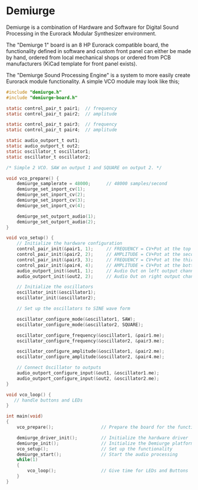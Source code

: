 # Demiurge

Demiurge is a combination of Hardware and Software for Digital Sound Processing in the Eurorack Modular Synthesizer environment.

The "Demiurge 1" board is an 8 HP Eurorack compatible board, the functionality defined in software and custom front panel can either 
be made by hand, ordered from local mechanical shops or ordered from PCB manufacturers (KiCad template for front panel exists).

The "Demiurge Sound Processing Engine" is a system to more easily create Eurorack module functionality. A simple VCO module may look like this;

```C
#include "demiurge.h"
#include "demiurge-board.h"

static control_pair_t pair1;  // frequency
static control_pair_t pair2;  // amplitude

static control_pair_t pair3;  // frequency
static control_pair_t pair4;  // amplitude

static audio_outport_t out1;
static audio_outport_t out2;
static oscillator_t oscillator1;
static oscillator_t oscillator2;

/* Simple 2 VCO. SAW on output 1 and SQUARE on output 2. */

void vco_prepare() {
    demiurge_samplerate = 48000;      // 48000 samples/second
    demiurge_set_inport_cv(1);
    demiurge_set_inport_cv(2);
    demiurge_set_inport_cv(3);
    demiurge_set_inport_cv(4);

    demiurge_set_outport_audio(1);
    demiurge_set_outport_audio(2);
}

void vco_setup() {
    // Initialize the hardware configuration
    control_pair_init(&pair1, 1);     // FREQUENCY = CV+Pot at the top
    control_pair_init(&pair2, 2);     // AMPLITUDE = CV+Pot at the second position from the top
    control_pair_init(&pair3, 3);     // FREQUENCY = CV+Pot at the third position from top
    control_pair_init(&pair4, 4);     // AMPLITUDE = CV+Pot at the bottom
    audio_outport_init(&out1, 1);     // Audio Out on left output channel
    audio_outport_init(&out2, 2);     // Audio Out on right output channel

    // Initialize the oscillators
    oscillator_init(&oscillator1);
    oscillator_init(&oscillator2);

    // Set up the oscillators to SINE wave form

    oscillator_configure_mode(&oscillator1, SAW);
    oscillator_configure_mode(&oscillator2, SQUARE);

    oscillator_configure_frequency(&oscillator1, &pair1.me);
    oscillator_configure_frequency(&oscillator2, &pair3.me);

    oscillator_configure_amplitude(&oscillator1, &pair2.me);
    oscillator_configure_amplitude(&oscillator2, &pair4.me);

    // Connect Oscillator to outputs
    audio_outport_configure_input(&out1, &oscillator1.me);
    audio_outport_configure_input(&out2, &oscillator2.me);
}

void vco_loop() {
   // handle buttons and LEDs
}

int main(void)
{
    vco_prepare();                  // Prepare the board for the functionality

    demiurge_driver_init();         // Initialize the hardware driver
    demiurge_init();                // Initialize the Demiurge platform
    vco_setup();                    // Set up the functionality
    demiurge_start();               // Start the audio processing
    while(1)
    {
        vco_loop();                 // Give time for LEDs and Buttons
    }
}

```
